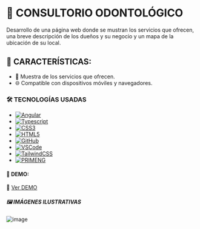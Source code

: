 # 🦷 CONSULTORIO ODONTOLÓGICO

Desarrollo de una página web donde se mustran los servicios que ofrecen, una breve descripción de los dueños y su negocio y un mapa de la ubicación de su local.

## 🚀 CARACTERÍSTICAS:

- 🦷 Muestra de los servicios que ofrecen.
- 🌐 Compatible con dispositivos móviles y navegadores.

### 🛠️ TECNOLOGÍAS USADAS

- [![Angular][angular.io]][angular-url]
- [![Typescript][typescript.com]][typescript-url]
- [![CSS3][css3]][css3-url]
- [![HTML5][html.com]][html-url]
- [![GitHub][github.com]][github-url]
- [![VSCode][vscode.com]][vscode-url]
- [![TailwindCSS][tailwindcss.com]][tailwindcss-url]
- [![PRIMENG][primeng.com]][primeng-url]

#### 📌 DEMO:

🔗 [Ver DEMO](https://junasoft-odontologia.vercel.app/)

##### 🖼️ IMÁGENES ILUSTRATIVAS

![image](https://github.com/user-attachments/assets/8389a60c-d165-4081-8b61-73b664e08dd6)

[angular.io]: https://img.shields.io/badge/Angular-DD0031?style=for-the-badge&logo=angular&logoColor=white
[angular-url]: https://angular.io/
[bootstrap.com]: https://img.shields.io/badge/Bootstrap-563D7C?style=for-the-badge&logo=bootstrap&logoColor=white
[bootstrap-url]: https://getbootstrap.com
[css3]: https://img.shields.io/badge/css3-%231572B6.svg?style=for-the-badge&logo=css3&logoColor=white
[css3-url]: https://www.w3schools.com/css/
[html-url]: https://developer.mozilla.org/es/docs/Web/HTML
[html.com]: https://img.shields.io/badge/Html5-orange?style=for-the-badge&logo=html5&logoColor=white
[typescript-url]: https://www.typescriptlang.org/
[typescript.com]: https://img.shields.io/badge/Typescript-33C4FF?style=for-the-badge&logo=typescript&logoColor=white
[github-url]: https://docs.github.com/es
[github.com]: https://img.shields.io/badge/Github-563D7C?style=for-the-badge&logo=github&logoColor=white
[vscode-url]: https://code.visualstudio.com/
[vscode.com]: https://img.shields.io/badge/VSCode-33C4FF?style=for-the-badge&logo=vscode&logoColor=white
[tailwindcss-url]: https://tailwindcss.com/
[tailwindcss.com]: https://img.shields.io/badge/TailwindCSS-33C4FF?style=for-the-badge&logo=tailwindcss&logoColor=white
[primeng-url]: https://primeng.org//
[primeng.com]: https://img.shields.io/badge/PRIMENG-DD0031?style=for-the-badge&logo=primeng&logoColor=white
[restapi-url]: https://restfulapi.net/
[restapi.com]: https://img.shields.io/badge/RestAPI-297E11?style=for-the-badge&logo=restapis&logoColor=white
